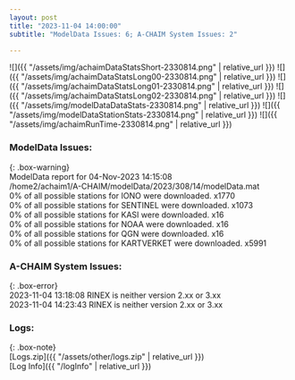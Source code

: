 ```yaml
---
layout: post
title: "2023-11-04 14:00:00"
subtitle: "ModelData Issues: 6; A-CHAIM System Issues: 2"

---
```


![]({{ "/assets/img/achaimDataStatsShort-2330814.png" | relative_url }})
![]({{ "/assets/img/achaimDataStatsLong00-2330814.png" | relative_url }})
![]({{ "/assets/img/achaimDataStatsLong01-2330814.png" | relative_url }})
![]({{ "/assets/img/achaimDataStatsLong02-2330814.png" | relative_url }})
![]({{ "/assets/img/modelDataDataStats-2330814.png" | relative_url }})
![]({{ "/assets/img/modelDataStationStats-2330814.png" | relative_url }})
![]({{ "/assets/img/achaimRunTime-2330814.png" | relative_url }})


### ModelData Issues:  
  
{: .box-warning}  
 ModelData report for 04-Nov-2023 14:15:08   
 /home2/achaim1/A-CHAIM/modelData/2023/308/14/modelData.mat   
 0% of all possible stations for IONO were downloaded. x1770   
 0% of all possible stations for SENTINEL were downloaded. x1073   
 0% of all possible stations for KASI were downloaded. x16   
 0% of all possible stations for NOAA were downloaded. x16   
 0% of all possible stations for QGN were downloaded. x16   
 0% of all possible stations for KARTVERKET were downloaded. x5991   
  
### A-CHAIM System Issues:  
  
{: .box-error}  
2023-11-04 13:18:08 RINEX is neither version 2.xx or 3.xx  
2023-11-04 14:23:43 RINEX is neither version 2.xx or 3.xx  

### Logs:  
  
{: .box-note}  
[Logs.zip]({{ "/assets/other/logs.zip" | relative_url }})  
[Log Info]({{ "/logInfo" | relative_url }})  
